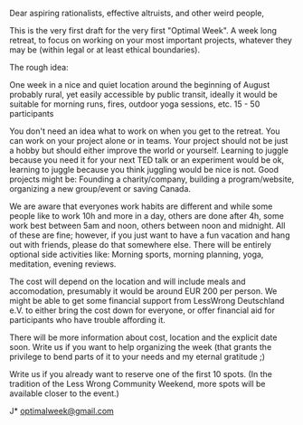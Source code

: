 Dear aspiring rationalists, effective altruists, and other weird people,

This is the very first draft for the very first "Optimal Week". A week long retreat, to focus on working on your most important projects, whatever they may be (within legal or at least ethical boundaries).

The rough idea:

One week in a nice and quiet location around the beginning of August
probably rural, yet easily accessible by public transit, ideally it would be suitable for morning runs, fires, outdoor yoga sessions, etc.
15 - 50 participants

You don't need an idea what to work on when you get to the retreat.
You can work on your project alone or in teams.
Your project should not be just a hobby but should either improve the world or yourself.
Learning to juggle because you need it for your next TED talk or an experiment would be ok, learning to juggle because you think juggling would be nice is not.
Good projects might be: Founding a charity/company, building a program/website, organizing a new group/event or saving Canada. 

We are aware that everyones work habits are different and while some people like to work 10h and more in a day, others are done after 4h, some work best between 5am and noon, others between noon and midnight.
All of these are fine; however, if you just want to have a fun vacation and hang out with friends, please do that somewhere else.
There will be entirely optional side activities like: Morning sports, morning planning, yoga, meditation, evening reviews. 

The cost will depend on the location and will include meals and accomodation, presumably it would be around EUR 200 per person.
We might be able to get some financial support from LessWrong Deutschland e.V. to either bring the cost down for everyone, or offer financial aid for participants who have trouble affording it.

There will be more information about cost, location and the explicit date soon.
Write us if you want to help organizing the week (that grants the privilege to bend parts of it to your needs and my eternal gratitude ;)

Write us if you already want to reserve one of the first 10 spots.
(In the tradition of the Less Wrong Community Weekend, more spots will be available closer to the event.)

J*
optimalweek@gmail.com
